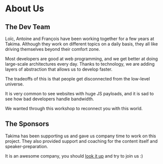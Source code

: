 # About Us

## The Dev Team

Loïc, Antoine and François have been working together for a few years at Takima.
Although they work on different topics on a daily basis, they all like driving themselves beyond their comfort zone.  

Most developers are good at web programming, and we get better at doing large-scale architectures every day.
Thanks to technology, we are adding layers of abstraction that allows us to develop faster.

The tradeoffs of this is that people get disconnected from the low-level universe.

It is very common to see websites with huge JS payloads, and it is sad to see how bad developers handle bandwidth.

We wanted through this workshop to reconnect you with this world.

## The Sponsors

Takima has been supporting us and gave us company time to work on this project.
They also provided support and coaching for the content itself and speaker-preparation.

It is an awesome company, you should [look it up](https://www.takima.fr) and try to join us :)
 

